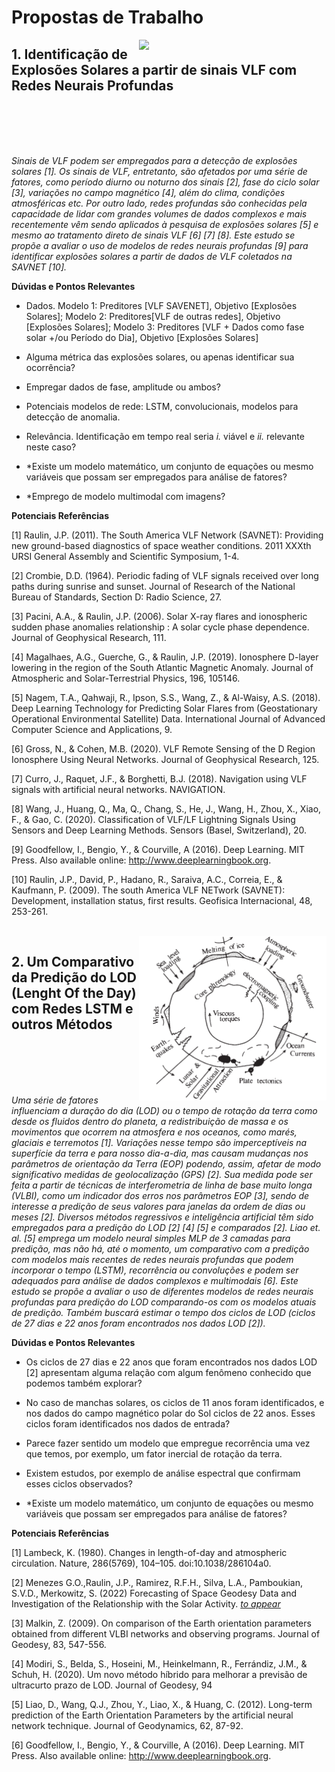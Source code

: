 # Propostas de Trabalho

<img src="https://www.researchgate.net/profile/Jean-Pierre-Raulin/publication/224263574/figure/fig1/AS:302875856130048@1449222639469/Examples-of-VLF-propagation-paths-from-transmitters-triangles-NAA-NDK-NPM-and-NWC-to_W640.jpg" width=300, align="right"> 

## 1. **Identificação de Explosões Solares a partir de sinais VLF com Redes Neurais Profundas**

<br>

<br>

<br>

<br>


*Sinais de VLF podem ser empregados para a detecção de explosões solares [1]. Os sinais de VLF, entretanto, são afetados por uma série de fatores, como período diurno ou noturno 
dos sinais [2], fase do ciclo solar [3], variações no campo magnético [4], além do clima, condições atmosféricas etc. Por outro lado, redes profundas são conhecidas pela capacidade de lidar com grandes volumes de dados complexos e mais recentemente vêm sendo aplicados à pesquisa de explosões solares [5] e mesmo ao tratamento direto de sinais VLF [6] [7] [8]. Este estudo se propõe a avaliar o uso de modelos de redes neurais profundas [9] para identificar explosões solares a partir de dados de VLF coletados na SAVNET [10].*

**Dúvidas e Pontos Relevantes**

* Dados. Modelo 1: Preditores [VLF SAVENET], Objetivo [Explosões Solares]; Modelo 2: Preditores[VLF de outras redes], Objetivo [Explosões Solares]; Modelo 3: Preditores [VLF + Dados como fase solar +/ou Período do Dia], Objetivo [Explosões Solares]

* Alguma métrica das explosões solares, ou apenas identificar sua ocorrência?

* Empregar dados de fase, amplitude ou ambos?

* Potenciais modelos de rede: LSTM, convolucionais, modelos para detecção de anomalia.

* Relevância. Identificação em tempo real seria *i.* viável e *ii.* relevante neste caso?

* \*Existe um modelo matemático, um conjunto de equações ou mesmo variáveis que possam ser empregados para análise de fatores?

* \*Emprego de modelo multimodal com imagens?

**Potenciais Referências**

[1] Raulin, J.P. (2011). The South America VLF Network (SAVNET): Providing new ground-based diagnostics of space weather conditions. 2011 XXXth URSI General Assembly and Scientific Symposium, 1-4.

[2] Crombie, D.D. (1964). Periodic fading of VLF signals received over long paths during sunrise and sunset. Journal of Research of the National Bureau of Standards, Section D: Radio Science, 27.

[3] Pacini, A.A., & Raulin, J.P. (2006). Solar X-ray flares and ionospheric sudden phase anomalies relationship : A solar cycle phase dependence. Journal of Geophysical Research, 111.

[4] Magalhaes, A.G., Guerche, G., & Raulin, J.P. (2019). Ionosphere D-layer lowering in the region of the South Atlantic Magnetic Anomaly. Journal of Atmospheric and Solar-Terrestrial Physics, 196, 105146.

[5] Nagem, T.A., Qahwaji, R., Ipson, S.S., Wang, Z., & Al-Waisy, A.S. (2018). Deep Learning Technology for Predicting Solar Flares from (Geostationary Operational Environmental Satellite) Data. International Journal of Advanced Computer Science and Applications, 9.

[6] Gross, N., & Cohen, M.B. (2020). VLF Remote Sensing of the D Region Ionosphere Using Neural Networks. Journal of Geophysical Research, 125.

[7] Curro, J., Raquet, J.F., & Borghetti, B.J. (2018). Navigation using VLF signals with artificial neural networks. NAVIGATION.

[8] Wang, J., Huang, Q., Ma, Q., Chang, S., He, J., Wang, H., Zhou, X., Xiao, F., & Gao, C. (2020). Classification of VLF/LF Lightning Signals Using Sensors and Deep Learning Methods. Sensors (Basel, Switzerland), 20.

[9] Goodfellow, I., Bengio, Y., & Courville, A (2016). Deep Learning. MIT Press. Also available online: http://www.deeplearningbook.org.

[10] Raulin, J.P., David, P., Hadano, R., Saraiva, A.C., Correia, E., & Kaufmann, P. (2009). The south America VLF NETwork (SAVNET): Development, installation status, first results. Geofisica Internacional, 48, 253-261.
<br>

<br>

<img src="https://github.com/Rogerio-mack/craam/blob/main/figures/Lambek1980Nature.png?raw=true" width=300, align="right"> 

## 2. **Um Comparativo da Predição do LOD (Lenght Of the Day) com Redes LSTM e outros Métodos**

<br>

<br>

<br>

<br>


*Uma série de fatores influenciam a duração do dia (LOD) ou o tempo de rotação da terra como desde os fluidos dentro do planeta, a redistribuição de massa e os movimentos que ocorrem na atmosfera e nos oceanos, como marés, glaciais e terremotos [1]. Variações nesse tempo são imperceptíveis na superfície da terra e para nosso dia-a-dia, mas causam mudanças nos parâmetros de orientação da Terra (EOP) podendo, assim, afetar de modo significativo medidas de geolocalização (GPS) [2]. Sua medida pode ser feita a partir de técnicas de interferometria de linha de base muito longa (VLBI), como um indicador dos erros nos parâmetros EOP [3], sendo de interesse a predição de seus valores para janelas da ordem de dias ou meses [2]. Diversos métodos regressivos e inteligência artificial têm sido empregados para a predição do LOD [2] [4] [5] e comparados [2]. Liao et. al. [5] emprega um modelo neural simples MLP de 3 camadas para predição, mas não há, até o momento, um comparativo com a predição com modelos mais recentes de redes neurais profundas que podem incorporar o tempo (LSTM), recorrência ou convoluções e podem ser adequados para análise de dados complexos e multimodais [6]. Este estudo se propõe a avaliar o uso de diferentes modelos de redes neurais profundas para predição do LOD comparando-os com os modelos atuais de predição. Também buscará estimar o tempo dos ciclos de LOD (ciclos de 27 dias e 22 anos foram encontrados nos dados LOD [2]).*

**Dúvidas e Pontos Relevantes**

* Os ciclos de 27 dias e 22 anos que foram encontrados nos dados LOD [2] apresentam alguma relação com algum fenômeno conhecido que podemos também explorar?

* No caso de manchas solares, os ciclos de 11 anos foram identificados, e nos dados do campo magnético polar do Sol ciclos de 22 anos. Esses ciclos foram identificados nos dados de entrada? 

* Parece fazer sentido um modelo que empregue recorrência uma vez que temos, por exemplo, um fator inercial de rotação da terra.

* Existem estudos, por exemplo de análise espectral que confirmam esses ciclos observados?

* \*Existe um modelo matemático, um conjunto de equações ou mesmo variáveis que possam ser empregados para análise de fatores?

**Potenciais Referências**

[1] Lambeck, K. (1980). Changes in length-of-day and atmospheric circulation. Nature, 286(5769), 104–105. doi:10.1038/286104a0.

[2] Menezes G.O.,Raulin, J.P., Ramirez, R.F.H., Silva, L.A., Pamboukian, S.V.D., Merkowitz, S. (2022) Forecasting of Space Geodesy Data and Investigation of the Relationship with the Solar Activity. [*to appear*](https://github.com/Rogerio-mack/craam/blob/main/articles/article_Guilherme_projeto_Novo.pdf)

[3] Malkin, Z. (2009). On comparison of the Earth orientation parameters obtained from different VLBI networks and observing programs. Journal of Geodesy, 83, 547-556.

[4] Modiri, S., Belda, S., Hoseini, M., Heinkelmann, R., Ferrándiz, J.M., & Schuh, H. (2020). Um novo método híbrido para melhorar a previsão de ultracurto prazo de LOD. Journal of Geodesy, 94

[5] Liao, D., Wang, Q.J., Zhou, Y., Liao, X., & Huang, C. (2012). Long-term prediction of the Earth Orientation Parameters by the artificial neural network technique. Journal of Geodynamics, 62, 87-92.

[6] Goodfellow, I., Bengio, Y., & Courville, A (2016). Deep Learning. MIT Press. Also available online: http://www.deeplearningbook.org.


